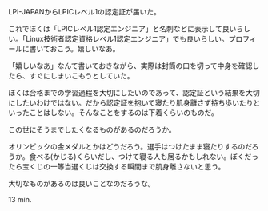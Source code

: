 
LPI-JAPANからLPICレベル1の認定証が届いた。

これでぼくは「LPICレベル1認定エンジニア」と名刺などに表示して良いらしい。「Linux技術者認定資格レベル1認定エンジニア」でも良いらしい。プロフィールに書いておこう。嬉しいなあ。

「嬉しいなあ」なんて書いておきながら、実際は封筒の口を切って中身を確認したら、すぐにしまいこもうとしていた。

ぼくは合格までの学習過程を大切にしたいのであって、認定証という結果を大切にしたいわけではない。だから認定証を抱いて寝たり肌身離さず持ち歩いたりといったことはしない。そんなことをするのは下着くらいのものだ。

この世にそうまでしたくなるものがあるのだろうか。

オリンピックの金メダルとかはどうだろう。選手はつけたまま寝たりするのだろうか。食べる(かじる)くらいだし、つけて寝る人も居るかもしれない。ぼくだったら宝くじの一等当選くじは交換する瞬間まで肌身離さないと思う。

大切なものがあるのは良いことなのだろうな。

13 min.

